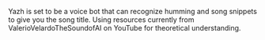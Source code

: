 Yazh is set to be a voice bot that can recognize humming and song snippets to give you the song title.
Using resources currently from ValerioVelardoTheSoundofAI on YouTube for theoretical understanding.
